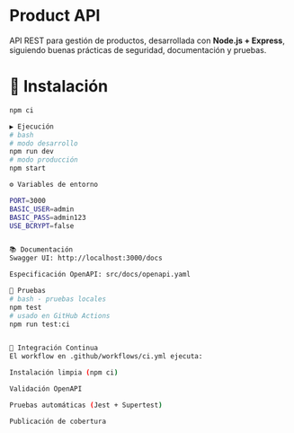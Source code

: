 # Product API

API REST para gestión de productos, desarrollada con **Node.js + Express**, siguiendo buenas prácticas de seguridad, documentación y pruebas.

# 🚀 Instalación

```bash
npm ci

▶️ Ejecución
# bash
# modo desarrollo
npm run dev
# modo producción
npm start

⚙️ Variables de entorno

PORT=3000
BASIC_USER=admin
BASIC_PASS=admin123
USE_BCRYPT=false


📚 Documentación
Swagger UI: http://localhost:3000/docs

Especificación OpenAPI: src/docs/openapi.yaml

🧪 Pruebas
# bash - pruebas locales
npm test
# usado en GitHub Actions
npm run test:ci


🔁 Integración Continua
El workflow en .github/workflows/ci.yml ejecuta:

Instalación limpia (npm ci)

Validación OpenAPI

Pruebas automáticas (Jest + Supertest)

Publicación de cobertura
```
